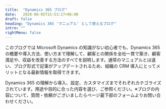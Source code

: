 ```yaml
---
title:  "Dynamics 365 ブログ"
date:   2020-08-05T15:53:27+06:00
draft: false
heading: "Dynamics 365 'マニュアル' として使えるブログ"
intro: ""
rightMenu: false
---
```


<!-- Intro -->
このブログでは Microsoft Dynamics の知識がない初心者でも、Dynamics 365 の概要や導入方法、使い方まで理解して、顧客との関係を全社一貫で築き、顧客満足や、収益を改善する方法のすべてを説明します。通常のマニュアルとは違い、ブログ形式で記事がアップデートされるため、組織の CRM 導入にとってメリットとなる最新情報を取得できます。

Dynamics 365 の理解から導入、設定、カスタマイズまでそれぞれカテゴライズされています。用途や目的に合った内容を選び、ご参照ください。※ブログの内容について、質問・依頼がございましたらページ最下部のフォームよりお問い合わせください。
